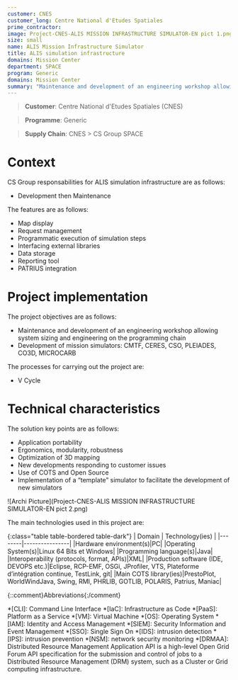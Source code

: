 ```yaml
---
customer: CNES
customer_long: Centre National d'Etudes Spatiales
prime_contractor: 
image: Project-CNES-ALIS MISSION INFRASTRUCTURE SIMULATOR-EN pict 1.png
size: small
name: ALIS Mission Infrastructure Simulator
title: ALIS simulation infrastructure
domains: Mission Center
department: SPACE
program: Generic
domains: Mission Center
summary: "Maintenance and development of an engineering workshop allowing system sizing and engineering on the programming chain. Development of mission simulators: CMTF, CERES, CSO, PLEIADES, CO3D, MICROCARB"
---
```


> __Customer__\: Centre National d'Etudes Spatiales (CNES)

> __Programme__\: Generic

> __Supply Chain__\: CNES >  CS Group SPACE


# Context


CS Group responsabilities for ALIS simulation infrastructure are as follows:
* Development then Maintenance



The features are as follows:
* Map display
* Request management
* Programmatic execution of simulation steps
* Interfacing external libraries
* Data storage
* Reporting tool
* PATRIUS integration

# Project implementation

The project objectives are as follows:
* Maintenance and development of an engineering workshop allowing system sizing and engineering on the programming chain
* Development of mission simulators: CMTF, CERES, CSO, PLEIADES, CO3D, MICROCARB

The processes for carrying out the project are:
* V Cycle

# Technical characteristics

The solution key points are as follows:
* Application portability
* Ergonomics, modularity, robustness
* Optimization of 3D mapping
* New developments responding to customer issues
* Use of COTS and Open Source
* Implementation of a “template” simulator to facilitate the development of new simulators

![Archi Picture](Project-CNES-ALIS MISSION INFRASTRUCTURE SIMULATOR-EN pict 2.png)

The main technologies used in this project are:

{:class="table table-bordered table-dark"}
| Domain | Technology(ies) |
|--------|----------------|
|Hardware environment(s)|PC|
|Operating System(s)|Linux 64 Bits et Windows|
|Programming language(s)|Java|
|Interoperability (protocols, format, APIs)|XML|
|Production software (IDE, DEVOPS etc.)|Eclipse, RCP-EMF, OSGi, JProfiler, VTS, Plateforme d’intégration continue, TestLink, git|
|Main COTS library(ies)|PrestoPlot, WorldWindJava, Swing, RMI, PHRLIB, GOTLIB, POLARIS, Patrius, Maniac|



{::comment}Abbreviations{:/comment}

*[CLI]: Command Line Interface
*[IaC]: Infrastructure as Code
*[PaaS]: Platform as a Service
*[VM]: Virtual Machine
*[OS]: Operating System
*[IAM]: Identity and Access Management
*[SIEM]: Security Information and Event Management
*[SSO]: Single Sign On
*[IDS]: intrusion detection
*[IPS]: intrusion prevention
*[NSM]: network security monitoring
*[DRMAA]: Distributed Resource Management Application API is a high-level Open Grid Forum API specification for the submission and control of jobs to a Distributed Resource Management (DRM) system, such as a Cluster or Grid computing infrastructure.
